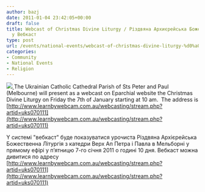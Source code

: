 ```yaml
---
author: bazj
date: 2011-01-04 23:42:05+00:00
draft: false
title: Webcast of Christmas Divine Liturgy / Різдвяна Архиєрейська Божественна Літургія
  у Вебкаст
type: post
url: /events/national-events/webcast-of-christmas-divine-liturgy-%d0%a0%d1%96%d0%b7%d0%b4%d0%b2%d1%8f%d0%bd%d0%b0-%d0%90%d1%80%d1%85%d0%b8%d1%94%d1%80%d0%b5%d0%b9%d1%81%d1%8c%d0%ba%d0%b0-%d0%91%d0%be%d0%b6%d0%b5%d1%81%d1%82/
categories:
- Community
- National Events
- Religion
---
```


[![](http://www.ozeukes.com/wp-content/uploads/2011/01/71x80_Melbourne-Parish-Logo.jpg)
](http://www.ozeukes.com/wp-content/uploads/2011/01/71x80_Melbourne-Parish-Logo.jpg)The Ukrainian Catholic Cathedral Parish of Sts Peter and Paul (Melbourne) will present as a webcast on Eparchial website the Christmas Divine Liturgy on Friday the 7th of January starting at 10 am.  The address is [http://www.learnbywebcam.com.au/webcasting/stream.php?artid=uks070111](http://www.learnbywebcam.com.au/webcasting/stream.php?artid=uks070111)

Y системі "вебкаст" буде показуватися урочиста Різдвяна Архієрейськa Божественнa Літургія з катедри Верх Aп Петра і Павла в Мельборні у прямому ефірі у п’ятницю 7-го січня 2011 о годині 10 дня. Вебкаст можна дивитися по адресу [http://www.learnbywebcam.com.au/webcasting/stream.php?artid=uks070111](http://www.learnbywebcam.com.au/webcasting/stream.php?artid=uks070111)
